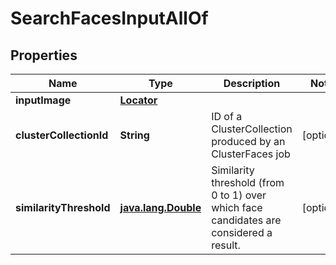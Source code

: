 

# SearchFacesInputAllOf

## Properties

Name | Type | Description | Notes
------------ | ------------- | ------------- | -------------
**inputImage** | [**Locator**](Locator.md) |  | 
**clusterCollectionId** | **String** | ID of a ClusterCollection produced by an ClusterFaces job |  [optional]
**similarityThreshold** | [**java.lang.Double**](java.lang.Double.md) | Similarity threshold (from 0 to 1) over which face candidates are considered a result. |  [optional]



